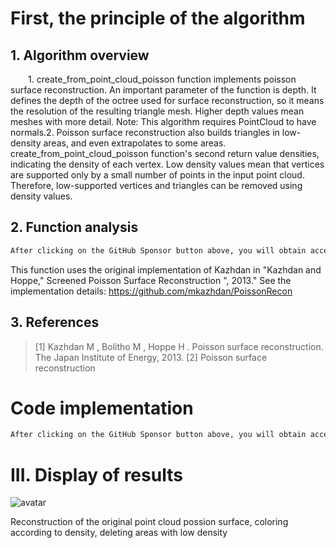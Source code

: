 #  First, the principle of the algorithm 

##   1. Algorithm overview 

   1. create_from_point_cloud_poisson function implements poisson surface reconstruction. An important parameter of the function is depth. It defines the depth of the octree used for surface reconstruction, so it means the resolution of the resulting triangle mesh. Higher depth values mean meshes with more detail. Note: This algorithm requires PointCloud to have normals.2. Poisson surface reconstruction also builds triangles in low-density areas, and even extrapolates to some areas. create_from_point_cloud_poisson function's second return value densities, indicating the density of each vertex. Low density values mean that vertices are supported only by a small number of points in the input point cloud. Therefore, low-supported vertices and triangles can be removed using density values. 

##   2. Function analysis 

  ```python  
After clicking on the GitHub Sponsor button above, you will obtain access permissions to my private code repository ( https://github.com/slowlon/my_code_bar ) to view this blog code. By searching the code number of this blog, you can find the code you need, code number is: 2024020309574473061
  ```  
 This function uses the original implementation of Kazhdan in "Kazhdan and Hoppe," Screened Poisson Surface Reconstruction ", 2013." See the implementation details: https://github.com/mkazhdan/PoissonRecon 

##   3. References 

>  [1] Kazhdan M , Bolitho M , Hoppe H . Poisson surface reconstruction. The Japan Institute of Energy, 2013. [2] Poisson surface reconstruction 

#  Code implementation 

  ```python  
After clicking on the GitHub Sponsor button above, you will obtain access permissions to my private code repository ( https://github.com/slowlon/my_code_bar ) to view this blog code. By searching the code number of this blog, you can find the code you need, code number is: 2024020309574473061
  ```  
#  III. Display of results 

 ![avatar]( 20201203083455913.png) 

 Reconstruction of the original point cloud possion surface, coloring according to density, deleting areas with low density  


